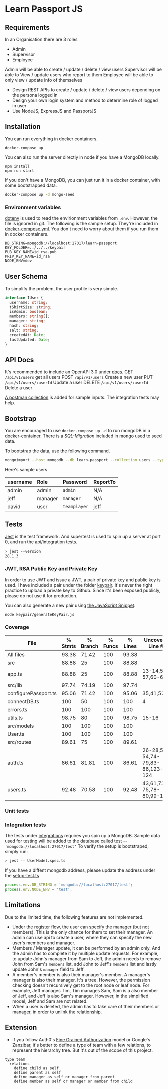 # Learn Passport JS
## Requirements

In an Organisation there are 3 roles

- Admin
- Supervisor
- Employee

Admin will be able to create / update / delete / view users
Supervisor will be able to View / update users who report to them
Employee will be able to only view / update info of themselves

- Design REST APIs to create / update / delete / view users depending on the persona logged in
- Design your own login system and method to determine role of logged in user
- Use NodeJS, ExpressJS and PassportJS

## Installation
You can run everything in docker containers.

```
docker-compose up
```

You can also run the server directly in node if you have a MongoDB locally.
```
npm install
npm run start
```

If you don't have a MongoDB, you can just run it in a docker container, with some bootstrapped data.

```bash
docker-compose up -d mongo-seed
```

### Environment variables
[dotenv](https://www.npmjs.com/package/dotenv) is used to read the envirionment variables from `.env`. However, the file is ignored in git. The following is the sample setup. They're included in [docker-compose.yml](/docker-compose.yml). You don't need to worry about them if you run them in docker containers. 

```
DB_STRING=mongodb://localhost:27017/learn-passport
KEY_FOLDER=../../../keypair
PUB_KEY_NAME=id_rsa.pub
PRIV_KEY_NAME=id_rsa
NODE_ENV=dev
```

## User Schema
To simplify the problem, the user profile is very simple.

```typescript
interface IUser {
  username: string;
  tShirtSize: string;
  isAdmin: boolean;
  members: string[];
  manager: string;
  hash: string;
  salt: string;
  createdAt: Date;
  lastUpdated: Date;
}
```

## API Docs
It's recommended to include an OpenAPI 3.0 under [docs](/docs/).
GET `/api/v1/users` get all users
POST `/api/v1/users` Create a new user
PUT `/api/v1/users/:userId` Update a user
DELETE `/api/v1/users/:userId` Delete a user

[A postman collection](/docs/learn-passport.postman_collection.json) is added for sample inputs. The integration tests may help.

## Bootstrap
You are encouraged to use `docker-compose up -d` to run mongoDB in a docker-container. There is a *SQL-Migration* included in [mongo](/mongo/init.json) used to seed data.

To bootstrap the data, use the following command.
```bash
mongoimport --host mongodb --db learn-passport --collection users --type json --file /init.json --jsonArray
```

Here's sample users

| username | Role       | Password | ReportTo
|:--------|:-----------|:-------------------------------------------------------------------------------| -- |
| admin | admin | `admin` | N/A |
| jeff  | manager | `manager` | N/A |
| david | user | `teamplayer` | jeff |

## Tests
[Jest](https://jestjs.io/) is the test framework. And supertest is used to spin up a server at port 0, and run the api/integration tests.

```bash
> jest --version
28.1.3
```

### JWT, RSA Public Key and Private Key
In order to use JWT and issue a JWT, a pair of private key and public key is used. I have included a pair under the folder [keypair](/keypair). It's never the right practice to upload a private key to Github. Since it's been exposed publicly, please do not use it for production.

You can also generate a new pair using [the JavaScript Snippet](/keypair/generateKeypair.js).
```base
node keypair/generateKeyPair.js
```

### Coverage

|File                   | % Stmts | % Branch | % Funcs | % Lines | Uncovered Line #s               |
|-----------------------|---------|----------|---------|---------|---------------------------------|
All files              |   93.38 |    71.42 |     100 |   93.38 |                                 
 src                   |   88.88 |       25 |     100 |   88.88 |                                 
  app.ts               |   88.88 |       25 |     100 |   88.88 | 13-14,55-57,60-61               
 src/lib               |   97.74 |    74.19 |     100 |   97.74 |                                 
  configurePassport.ts |   95.06 |    71.42 |     100 |   95.06 | 35,41,52,63                     
  connectDB.ts         |     100 |       50 |     100 |     100 | 4                               
  errors.ts            |     100 |      100 |     100 |     100 |                                 
  utils.ts             |   98.75 |       80 |     100 |   98.75 | 15-16                           
 src/models            |     100 |      100 |     100 |     100 |                                 
  User.ts              |     100 |      100 |     100 |     100 |                                 
 src/routes            |   89.61 |       75 |     100 |   89.61 |                                 
  auth.ts              |   86.61 |    81.81 |     100 |   86.61 | 26-28,53-54,74-79,83-86,123-124 
  users.ts             |   92.48 |    70.58 |     100 |   92.48 | 43,61,73-75,78-80,99-100        


### Unit tests
### Integration tests
The tests under [integrations](/test/integration) requires you spin up a MongoDB. Sample data used for testing will be added to the database called test -- `'mongodb://localhost:27017/test'`
To verify the setup is bootstraped, simply run: 

```bash
> jest -- UserModel.spec.ts
```

If you have a diffent mongodb address, please update the address under the [setup-test.ts](/test/app.spec.ts)
```typescript
process.env.DB_STRING = 'mongodb://localhost:27017/test';
process.env.NODE_ENV = 'test';
```

## Limitations
Due to the limited time, the following features are not implemented.

- Under the register flow, the user can specify the manager (but not members). This is the only chance for them to set their manager. An admin can use api to create a user, where they can specify the new user's members and manager.
- Members / Manager update, it can be performed by an admin only. And the admin has to complete it by multiple update requests. For example, to update John's manager from Sam to Jeff, the admin needs to remove John from Sam's `members` list, add John to Jeff's `members` list and lastly update John's `manager` field to Jeff.
- A member's member is also their manager's member. A manager's manager is also their manager. It's a tree. However, the permission checking doesn't recursively get to the root node or leaf node. For example, Jeff manages Tim, Tim manages Sam, Sam is a also member of Jeff, and Jeff is also Sam's manager. However, in the simplified model, Jeff and Sam are not related.
- When a user is deleted, the admin has to take care of their members or manager, in order to unlink the relationship.

## Extension

- If you follow Auth0's [Fine Grained Authorization](https://auth0.com/developers/lab/fine-grained-authorization) model or Google's Zanzibar, it's better to define a type of team with a few relations, to represent the hierarchy tree. But it's out of the scope of this project.

```
type team
  relations
    define child as self
    define parent as self
    define manager as self or manager from parent
    define member as self or manager or member from child
```
